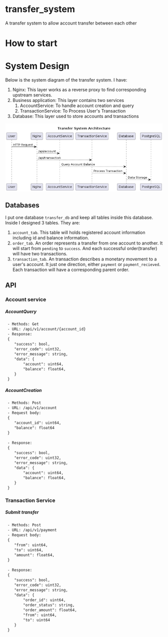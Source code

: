 # transfer_system
A transfer system to allow account transfer between each other

# How to start


# System Design

Below is the system diagram of the transfer system. I have:

1. Nginx: This layer works as a reverse proxy to find corresponding upstream services. 
2. Business application: This layer contains two services
   1. AccountService: To handle account creation and query
   2. TransactionService: To Process User's Transaction
3. Database: This layer used to store accounts and transactions

![Transfer System Architecture](/diagram.png)


## Databases

I put one database `transfer_db` and keep all tables inside this database. Inside I designed 3 tables. They are: 

1. `account_tab`. This table will holds registered account information including id and balance information.
2. `order_tab`. An order represents a transfer from one account to another. It will start from `pending` to `success`. And each successful order(transfer) will have two transactions.
3. `transaction_tab`. An transaction describes a monetary movement to a user's account. It just one direction, either `payment` or `payment_recieved`. Each transaction will have a corresponding parent order.
   

## API

### Account service

##### AccountQuery

```
 - Methods: Get
 - URL: /api/v1/account/{account_id}
 - Response: 
 {
    "success": bool,
    "error_code": uint32,
    "error_message": string,
    "data": {
        "account": uint64,
        "balance": float64,
    }
 }
```

##### AccountCreation

```
 - Methods: Post
 - URL: /api/v1/account
 - Request body: 
 {
    "account_id": uint64,
    "balance": float64
 }

 - Response: 
 {
    "success": bool,
    "error_code": uint32,
    "error_message": string,
    "data": {
        "account": uint64,
        "balance": float64,
    }
 }
```


### Transaction Service

##### Submit transfer


```
 - Methods: Post
 - URL: /api/v1/payment
 - Request body: 
 {
    "from": uint64,
    "to": uint64,
    "amount": float64,
 }
 
 - Response: 
 {
    "success": bool,
    "error_code": uint32,
    "error_message": string,
    "data": {
        "order_id": uint64,
        "order_status": string,
        "order_amount": float64,
        "from": uint64,
        "to": uint64
    }
 }
```
